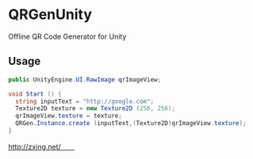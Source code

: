 # QRGenUnity
Offline QR Code Generator for Unity


## Usage
```c#
public UnityEngine.UI.RawImage qrImageView;

void Start () {
  string inputText = "http://google.com";
  Texture2D texture = new Texture2D (256, 256);
  qrImageView.texture = texture;
  QRGen.Instance.create (inputText,(Texture2D)qrImageView.texture);
}
```

http://zxing.net/　　
